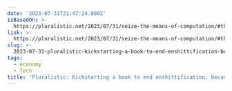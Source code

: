 ```yaml
---
date: '2023-07-31T21:47:24.000Z'
isBasedOn: >-
  https://pluralistic.net/2023/07/31/seize-the-means-of-computation/#the-internet-con
link: >-
  https://pluralistic.net/2023/07/31/seize-the-means-of-computation/#the-internet-con
slug: >-
  2023-07-31-pluralistic-kickstarting-a-book-to-end-enshittification-because-amazon-wi
tags:
  - economy
  - Tech
title: 'Pluralistic: Kickstarting a book to end enshittification, because Amazon wi'
---
```


